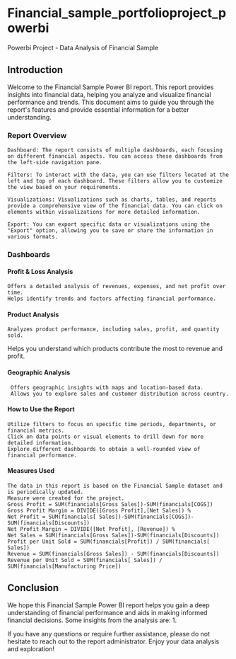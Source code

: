 # Financial_sample_portfolioproject_powerbi
Powerbi Project - Data Analysis of Financial Sample

## Introduction

Welcome to the Financial Sample Power BI report. This report provides insights into financial data, helping you analyze and visualize financial performance and trends. This document aims to guide you through the report's features and provide essential information for a better understanding.

### Report Overview

    Dashboard: The report consists of multiple dashboards, each focusing on different financial aspects. You can access these dashboards from the left-side navigation pane.

    Filters: To interact with the data, you can use filters located at the left and top of each dashboard. These filters allow you to customize the view based on your requirements.

    Visualizations: Visualizations such as charts, tables, and reports provide a comprehensive view of the financial data. You can click on elements within visualizations for more detailed information.

    Export: You can export specific data or visualizations using the "Export" option, allowing you to save or share the information in various formats.

### Dashboards
   #### Profit & Loss Analysis

    Offers a detailed analysis of revenues, expenses, and net profit over time.
    Helps identify trends and factors affecting financial performance.
    
   #### Product Analysis

    Analyzes product performance, including sales, profit, and quantity sold.
   Helps you understand which products contribute the most to revenue and profit.

   #### Geographic Analysis

     Offers geographic insights with maps and location-based data.
     Allows you to explore sales and customer distribution across country.
    

#### How to Use the Report

    Utilize filters to focus on specific time periods, departments, or financial metrics.
    Click on data points or visual elements to drill down for more detailed information.
    Explore different dashboards to obtain a well-rounded view of financial performance.

#### Measures Used

    The data in this report is based on the Financial Sample dataset and is periodically updated.
    Measure were created for the project.
    Gross Profit = SUM(financials[Gross Sales])-SUM(financials[COGS]) 
    Gross Profit Margin = DIVIDE([Gross Profit],[Net Sales]) %
    Net Profit = SUM(financials[ Sales])-SUM(financials[COGS])-SUM(financials[Discounts])
    Net Profit Margin = DIVIDE([Net Profit], [Revenue]) %
    Net Sales = SUM(financials[Gross Sales])-SUM(financials[Discounts])
    Profit per Unit Sold = SUM(financials[Profit]) / SUM(financials[ Sales])
    Revenue = SUM(financials[Gross Sales]) - SUM(financials[Discounts])
    Revenue per Unit Sold = SUM(financials[ Sales]) / SUM(financials[Manufacturing Price])

## Conclusion

We hope this Financial Sample Power BI report helps you gain a deep understanding of financial performance and aids in making informed financial decisions. 
Some insights from the analysis are:
1.

If you have any questions or require further assistance, please do not hesitate to reach out to the report administrator. Enjoy your data analysis and exploration!

